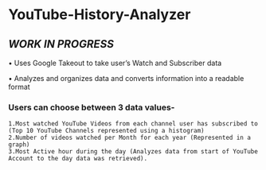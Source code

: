 # YouTube-History-Analyzer
## ***WORK IN PROGRESS*** 

•	Uses Google Takeout to take user’s Watch and Subscriber data

•	Analyzes and organizes data and converts information into a readable format

### **Users can choose between 3 data values-**
```
1.Most watched YouTube Videos from each channel user has subscribed to (Top 10 YouTube Channels represented using a histogram)
2.Number of videos watched per Month for each year (Represented in a graph)
3.Most Active hour during the day (Analyzes data from start of YouTube Account to the day data was retrieved).
```
